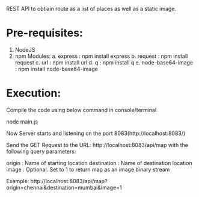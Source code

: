 
REST API to obtiain route as a list of places as well as a static image.

Pre-requisites:
===============
  1. NodeJS
  2. npm
Modules:
 a. express           : npm install express
 b. request           : npm install request
 c. url               : npm install url
 d. q                 : npm install q
 e. node-base64-image : npm install node-base64-image
 
Execution:
==========
Compile the code using below command in console/terminal

  node main.js

Now Server starts and listening on the port 8083(http://localhost:8083/)

Send the GET Request to the URL: http://localhost:8083/api/map with the following query parameters:

origin      : Name of starting location
destination : Name of destination location
image       : Optional. Set to 1 to return map as an image binary stream

Example: http://localhost:8083/api/map?origin=chennai&destination=mumbai&image=1
